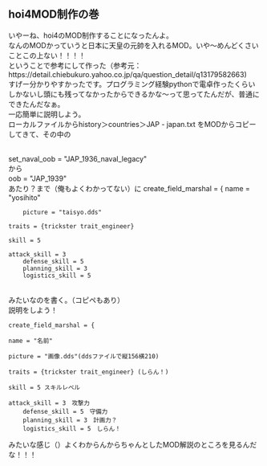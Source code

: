 ## hoi4MOD制作の巻

<html>いやーね、hoi4のMOD制作することになったんよ。
<br>なんのMODかっていうと日本に天皇の元帥を入れるMOD。いや～めんどくさいことこの上ない！！！！
<br>ということで参考にして作った</html>（参考元：https://detail.chiebukuro.yahoo.co.jp/qa/question_detail/q13179582663)<html>
<br>すげー分かりやすかったです。プログラミング経験pythonで電卓作ったくらいしかないし頭にも残ってなかったからできるかな～って思ってたんだが、普通にできたんだなぁ。
<br>一応簡単に説明しよう。
<br>ローカルファイルからhistory＞countries＞JAP - japan.txt をMODからコピーしてきて、その中の

<br>set_naval_oob = "JAP_1936_naval_legacy"
<br>から
<br>oob = "JAP_1939"　
<br>あたり？まで（俺もよくわかってない）に
	create_field_marshal = {
	name = "yosihito"

		picture = "taisyo.dds"

	traits = {trickster trait_engineer}

	skill = 5

	attack_skill = 3
		defense_skill = 5
		planning_skill = 3
		logistics_skill = 5
 <br> みたいなのを書く。（コピペもあり）
  <br>説明をしよう！
  
  	create_field_marshal = {
  
  	name = "名前"

	picture = "画像.dds"(ddsファイルで縦156横210)

	traits = {trickster trait_engineer} (しらん！)

	skill = 5 スキルレベル

	attack_skill = 3　攻撃力
		defense_skill = 5　守備力
		planning_skill = 3　計画力？
		logistics_skill = 5　しらん！
  
  みたいな感じ（）よくわからんからちゃんとしたMOD解説のところを見るんだな！！！
  
